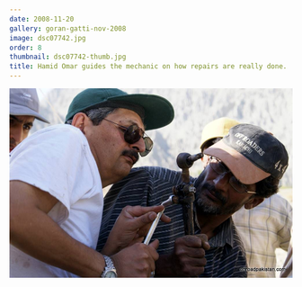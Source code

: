```yaml
---
date: 2008-11-20
gallery: goran-gatti-nov-2008
image: dsc07742.jpg
order: 8
thumbnail: dsc07742-thumb.jpg
title: Hamid Omar guides the mechanic on how repairs are really done.
---
```


![Hamid Omar guides the mechanic on how repairs are really done.](./dsc07742.jpg)